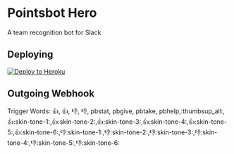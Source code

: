 # Pointsbot Hero

A team recognition bot for Slack


## Deploying

[![Deploy to Heroku](https://www.herokucdn.com/deploy/button.png)](https://heroku.com/deploy?env=env[SLACK_SUBDOMAIN]=testdomain)


## Outgoing Webhook

Trigger Words: :thumbsup:, :+1:, :thumbsdown:, :-1:, pbstat, pbgive, pbtake, pbhelp,:thumbsup_all:,:thumbsup::skin-tone-1:,:thumbsup::skin-tone-2:,:thumbsup::skin-tone-3:,:thumbsup::skin-tone-4:,:thumbsup::skin-tone-5:,:thumbsup::skin-tone-6:,:thumbsdown::skin-tone-1:,:thumbsdown::skin-tone-2:,:thumbsdown::skin-tone-3:,:thumbsdown::skin-tone-4:,:thumbsdown::skin-tone-5:,:thumbsdown::skin-tone-6:
